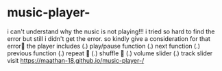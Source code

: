 # music-player-
i can't understand why the nusic is not playing!!!
i tried so hard to find the error but still i didn't get the error.
so kindly give a consideration for that error🙂
the player includes 
(.) play/pause function
(.) next function 
(.) previous  function
(.) repeat 🔂 
(.) shuffle 🔀 
(.) volume slider
(.) track slider
visit
https://maathan-18.github.io/music-player-/
